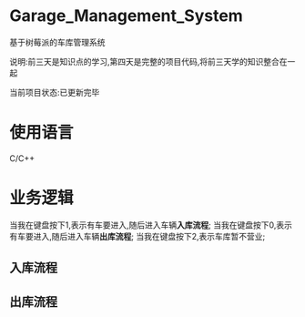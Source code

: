 # Garage_Management_System
基于树莓派的车库管理系统

说明:前三天是知识点的学习,第四天是完整的项目代码,将前三天学的知识整合在一起

当前项目状态:已更新完毕

# 使用语言
C/C++

# 业务逻辑
当我在键盘按下1,表示有车要进入,随后进入车辆**入库流程**;
当我在键盘按下0,表示有车要进入,随后进入车辆**出库流程**;
当我在键盘按下2,表示车库暂不营业;
## 入库流程 
## 出库流程
